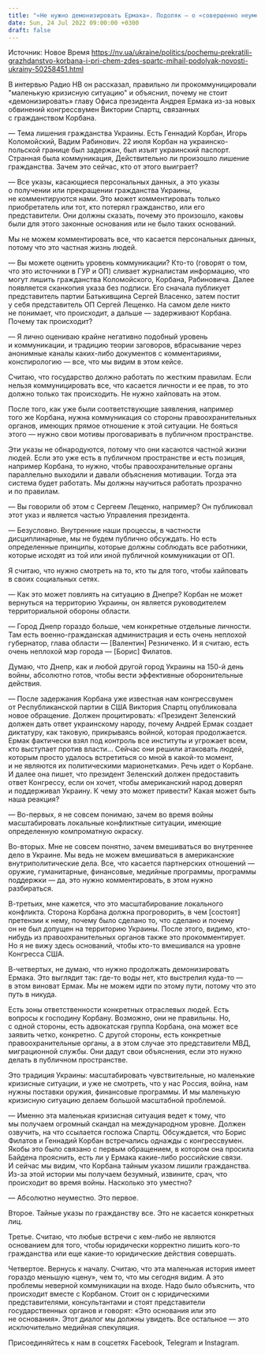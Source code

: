 ```yaml
---
title: "«Не нужно демонизировать Ермака». Подоляк — о «совершенно неуместной» ситуации с Корбаном и причастности к ней конгрессвумен Спартц"
date: Sun, 24 Jul 2022 09:00:00 +0300
draft: false
---
```

Источник: Новое Время https://nv.ua/ukraine/politics/pochemu-prekratili-grazhdanstvo-korbana-i-pri-chem-zdes-spartc-mihail-podolyak-novosti-ukrainy-50258451.html


В интервью Радио НВ он рассказал, правильно ли прокоммуницировали "маленькую кризисную ситуацию" и объяснил, почему не стоит «демонизировать» главу Офиса президента Андрея Ермака из-за новых обвинений конгрессвумен Виктории Спартц, связанных с гражданством Корбана.

— Тема лишения гражданства Украины. Есть Геннадий Корбан, Игорь Коломойский, Вадим Рабинович. 22 июля Корбан на украинско-польской границе был задержан, был изъят украинский паспорт. Странная была коммуникация, Действительно ли произошло лишение гражданства. Зачем это сейчас, кто от этого выиграет?

— Все указы, касающиеся персональных данных, а это указы о получении или прекращении гражданства Украины, не комментируются нами. Это может комментировать только приобретатель или тот, кто потерял гражданство, или его представители. Они должны сказать, почему это произошло, каковы были для этого законные основания или не было таких оснований.

Мы не можем комментировать все, что касается персональных данных, потому что это частная жизнь людей.

— Вы можете оценить уровень коммуникации? Кто-то (говорят о том, что это источники в ГУР и ОП) сливает журналистам информацию, что могут лишить гражданства Коломойского, Корбана, Рабиновича. Далее появляется сканкопия указа без подписи. Его сначала публикует представитель партии Батькивщина Сергей Власенко, затем постит у себя представитель ОП Сергей Лещенко. На самом деле никто не понимает, что происходит, а дальше — задерживают Корбана. Почему так происходит?

— Я лично оцениваю крайне негативно подобный уровень и коммуникации, и традицию теории заговоров, вбрасывание через анонимные каналы каких-либо документов с комментариями, конспирологию — все, что мы видим в этом кейсе.

Считаю, что государство должно работать по жестким правилам. Если нельзя коммуницировать все, что касается личности и ее прав, то это должно только так происходить. Не нужно хайповать на этом.

После того, как уже были соответствующие заявления, например того же Корбана, нужна коммуникация со стороны правоохранительных органов, имеющих прямое отношение к этой ситуации. Не бояться этого — нужно свои мотивы проговаривать в публичном пространстве.

Эти указы не обнародуются, потому что они касаются частной жизни людей. Если это уже есть в публичном пространстве и есть позиция, например Корбана, то нужно, чтобы правоохранительные органы параллельно выходили и давали объяснения мотивации. Тогда эта система будет работать. Мы должны научиться работать прозрачно и по правилам.

— Вы говорили об этом с Сергеем Лещенко, например? Он публиковал этот указ и является частью Управления президента.

— Безусловно. Внутренние наши процессы, в частности дисциплинарные, мы не будем публично обсуждать. Но есть определенные принципы, которые должны соблюдать все работники, которые исходят из той или иной публичной коммуникации от ОП.

Я считаю, что нужно смотреть на то, кто ты для того, чтобы хайповать в своих социальных сетях.

— Как это может повлиять на ситуацию в Днепре? Корбан не может вернуться на территорию Украины, он является руководителем территориальной обороны области.

— Город Днепр гораздо больше, чем конкретные отдельные личности. Там есть военно-гражданская администрация и есть очень неплохой губернатор, глава области — [Валентин] Резниченко. И я считаю, есть очень неплохой мэр города — [Борис] Филатов.

Думаю, что Днепр, как и любой другой город Украины на 150-й день войны, абсолютно готов, чтобы вести эффективные оборонительные действия.

— После задержания Корбана уже известная нам конгрессвумен от Республиканской партии в США Виктория Спартц опубликовала новое обращение. Должен процитировать: «Президент Зеленский должен дать ответ украинскому народу, почему Андрей Ермак создает диктатуру, как таковую, прикрываясь войной, которая продолжается. Ермак фактически взял под контроль все институты и угрожает всем, кто выступает против власти… Сейчас они решили атаковать людей, которым просто удалось встретиться со мной в какой-то момент, и не являются их политическими марионетками». Речь идет о Корбане. И далее она пишет, что президент Зеленский должен предоставить ответ Конгрессу, если он хочет, чтобы американский народ доверял и поддерживал Украину. К чему это может привести? Какая может быть наша реакция?

— Во-первых, я не совсем понимаю, зачем во время войны масштабировать локальные конфликтные ситуации, имеющие определенную компроматную окраску.

Во-вторых. Мне не совсем понятно, зачем вмешиваться во внутреннее дело в Украине. Мы ведь не можем вмешиваться в американские внутриполитические дела. Все, что касается партнерских отношений — оружие, гуманитарные, финансовые, медийные программы, программы поддержки — да, это нужно комментировать, в этом нужно разбираться.

В-третьих, мне кажется, что это масштабирование локального конфликта. Сторона Корбана должна прогроворить, в чем [состоят] претензии к нему, почему было сделано то, что сделано и почему он не был допущен на территорию Украины. После этого, видимо, кто-нибудь из правоохранительных органов также это прокомментирует. Но я не вижу здесь оснований, чтобы кто-то вмешивался на уровне Конгресса США.

В-четвертых, не думаю, что нужно продолжать демонизировать Ермака. Это выглядит так: где-то воды нет, кто выстрелил куда-то — в этом виноват Ермак. Мы не можем идти по этому пути, потому что это путь в никуда.

Есть зоны ответственности конкретных отраслевых людей. Есть вопросы к господину Корбану. Возможно, они не правильны. Но, с одной стороны, есть адвокатская группа Корбана, она может все заявить четко, конкретно. С другой стороны, есть конкретные правоохранительные органы, а в этом случае это представители МВД, миграционной службы. Они дадут свои объяснения, если это нужно делать в публичном пространстве.

Это традиция Украины: масштабировать чувствительные, но маленькие кризисные ситуации, и уже не смотреть, что у нас Россия, война, нам нужны поставки оружия, финансовые программы. И мы маленькую кризисную ситуацию делаем большой масштабной проблемой.

— Именно эта маленькая кризисная ситуация ведет к тому, что мы получаем огромный скандал на международном уровне. Должен озвучить, на что ссылается госпожа Спартц. Обсуждается, что Борис Филатов и Геннадий Корбан встречались однажды с конгрессвумен. Якобы это было связано с первым обращением, в котором она просила Байдена прояснить, есть ли у Ермака какие-либо российские связи. И сейчас мы видим, что Корбана тайным указом лишили гражданства. Из-за этой истории мы получаем безумный, извините, срач, что происходит во время войны. Насколько это уместно?

— Абсолютно неуместно. Это первое.

Второе. Тайные указы по гражданству все. Это не касается конкретных лиц.

Третье. Считаю, что любые встречи с кем-либо не являются основанием для того, чтобы юридически корректно лишить кого-то гражданства или еще какие-то юридические действия совершать.

Четвертое. Вернусь к началу. Считаю, что эта маленькая история имеет гораздо меньшую «цену», чем то, что мы сегодня видим. А это проблемы неверной коммуникации на входе. Надо было объяснить, что происходит вместе с Корбаном. Стоит он с юридическими представителями, консультантами и стоят представители государственных органов и говорят: «Это основания или это не основания». Этот диалог мы должны увидеть. Все остальное — это исключительно медийная спекуляция.

Присоединяйтесь к нам в соцсетях Facebook, Telegram и Instagram.
